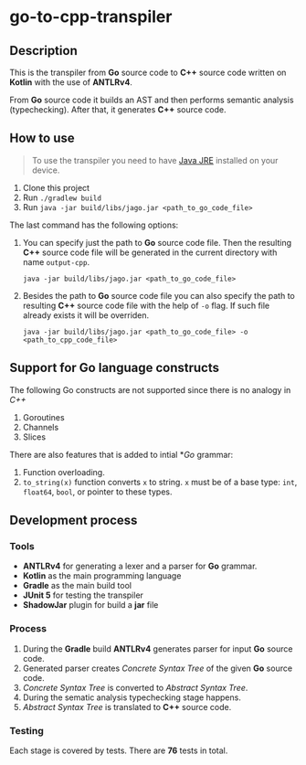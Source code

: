 # go-to-cpp-transpiler

## Description
This is the transpiler from **Go** source code to **C++** source code written on **Kotlin** with the use of **ANTLRv4**.

From **Go** source code it builds an AST and then performs semantic analysis (typechecking).
After that, it generates **C++** source code.

## How to use
> To use the transpiler you need to have [Java JRE](https://docs.oracle.com/goldengate/1212/gg-winux/GDRAD/java.htm#BGBFJHAB) installed on your device.

1. Clone this project
2. Run ```./gradlew build```
3. Run ```java -jar build/libs/jago.jar <path_to_go_code_file>```

The last command has the following options:
1. You can specify just the path to **Go** source code file. Then the resulting **C++** source code file will be generated in the current directory with name `output-cpp`.
    
    ```java -jar build/libs/jago.jar <path_to_go_code_file>```
2. Besides the path to **Go** source code file you can also specify the path to resulting **C++** source code file with the help of `-o` flag. If such file already exists it will be overriden.

   ```java -jar build/libs/jago.jar <path_to_go_code_file> -o <path_to_cpp_code_file>```

## Support for Go language constructs

The following Go constructs are not supported since there is no analogy in *C++*
1. Goroutines
2. Channels
3. Slices

There are also features that is added to intial **Go* grammar:
1. Function overloading.
2. `to_string(x)` function converts `x` to string. `x` must be of a base type: `int`, `float64`, `bool`, or pointer to these types.

## Development process

### Tools
* **ANTLRv4** for generating a lexer and a parser for **Go** grammar.
* **Kotlin** as the main programming language
* **Gradle** as the main build tool
* **JUnit 5** for testing the transpiler
* **ShadowJar** plugin for build a **jar** file

### Process 
1. During the **Gradle** build **ANTLRv4** generates parser for input **Go** source code.
2. Generated parser creates *Concrete Syntax Tree* of the given **Go** source code.
3. *Concrete Syntax Tree* is converted to *Abstract Syntax Tree*.
4. During the sematic analysis typechecking stage happens.
5. *Abstract Syntax Tree* is translated to **C++** source code.

### Testing
Each stage is covered by tests.
There are **76** tests in total.
